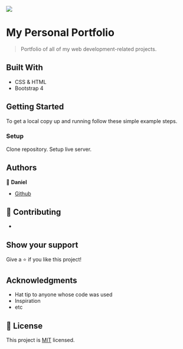 ![](https://img.shields.io/badge/Microverse-blueviolet)

# My Personal Portfolio

> Portfolio of all of my web development-related projects.


## Built With

- CSS & HTML
- Bootstrap 4


## Getting Started

To get a local copy up and running follow these simple example steps.

### Setup
Clone repository.
Setup live server.


## Authors

👤 **Daniel**

- [Github](https://github.com/Danie12345)

## 🤝 Contributing

- []()

## Show your support

Give a ⭐️ if you like this project!

## Acknowledgments

- Hat tip to anyone whose code was used
- Inspiration
- etc

## 📝 License

This project is [MIT](./MIT.md) licensed.